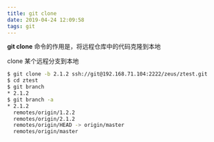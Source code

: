 ```yaml
---
title: git clone
date: 2019-04-24 12:09:58
tags: git
---
```


**git clone** 命令的作用是，将远程仓库中的代码克隆到本地

clone 某个远程分支到本地

```bash
$ git clone -b 2.1.2 ssh://git@192.168.71.104:2222/zeus/ztest.git
$ cd ztest
$ git branch
* 2.1.2
$ git branch -a
* 2.1.2
  remotes/origin/1.2.2
  remotes/origin/2.1.2
  remotes/origin/HEAD -> origin/master
  remotes/origin/master
```

